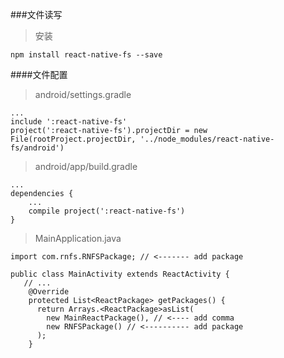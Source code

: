 ###文件读写


>安装

```
npm install react-native-fs --save
```

####文件配置

>android/settings.gradle

```
...
include ':react-native-fs'
project(':react-native-fs').projectDir = new File(rootProject.projectDir, '../node_modules/react-native-fs/android')
```

>android/app/build.gradle

```
...
dependencies {
    ...
    compile project(':react-native-fs')
}

```

>MainApplication.java

```
import com.rnfs.RNFSPackage; // <------- add package

public class MainActivity extends ReactActivity {
   // ...
    @Override
    protected List<ReactPackage> getPackages() {
      return Arrays.<ReactPackage>asList(
        new MainReactPackage(), // <---- add comma
        new RNFSPackage() // <---------- add package
      );
    }
```